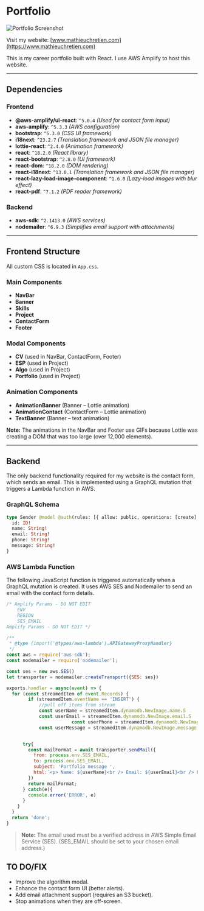 # Portfolio

![Portfolio Screenshot](https://www.mathieuchretien.com/assets/Portfolio-b18b4d6e.png)

Visit my website: [www.mathieuchretien.com](https://www.mathieuchretien.com)

This is my career portfolio built with React. I use AWS Amplify to host this website.

---

## Dependencies

### Frontend

- **@aws-amplify/ui-react**: `^5.0.4` *(Used for contact form input)*
- **aws-amplify**: `^5.3.3` *(AWS configuration)*
- **bootstrap**: `^5.3.0` *(CSS UI framework)*
- **i18next**: `^23.2.7` *(Translation framework and JSON file manager)*
- **lottie-react**: `^2.4.0` *(Animation framework)*
- **react**: `^18.2.0` *(React library)*
- **react-bootstrap**: `^2.8.0` *(UI framework)*
- **react-dom**: `^18.2.0` *(DOM rendering)*
- **react-i18next**: `^13.0.1` *(Translation framework and JSON file manager)*
- **react-lazy-load-image-component**: `^1.6.0` *(Lazy-load images with blur effect)*
- **react-pdf**: `^7.1.2` *(PDF reader framework)*

### Backend

- **aws-sdk**: `^2.1413.0` *(AWS services)*
- **nodemailer**: `^6.9.3` *(Simplifies email support with attachments)*

---

## Frontend Structure

All custom CSS is located in `App.css`.

### Main Components

- **NavBar**
- **Banner**
- **Skills**
- **Project**
- **ContactForm**
- **Footer**

### Modal Components

- **CV** (used in NavBar, ContactForm, Footer)
- **ESP** (used in Project)
- **Algo** (used in Project)
- **Portfolio** (used in Project)

### Animation Components

- **AnimationBanner** (Banner – Lottie animation)
- **AnimationContact** (ContactForm – Lottie animation)
- **TextBanner** (Banner – text animation)

**Note:** The animations in the NavBar and Footer use GIFs because Lottie was creating a DOM that was too large (over 12,000 elements).

---

## Backend

The only backend functionality required for my website is the contact form, which sends an email. This is implemented using a GraphQL mutation that triggers a Lambda function in AWS.

### GraphQL Schema

```graphql
type Sender @model @auth(rules: [{ allow: public, operations: [create] }]) {
  id: ID!
  name: String!
  email: String!
  phone: String!
  message: String!
}
```

### AWS Lambda Function
The following JavaScript function is triggered automatically when a GraphQL mutation is created. It uses AWS SES and Nodemailer to send an email with the contact form details.

```JavaScript
/* Amplify Params - DO NOT EDIT
	ENV
	REGION
	SES_EMAIL
Amplify Params - DO NOT EDIT */

/**
 * @type {import('@types/aws-lambda').APIGatewayProxyHandler}
 */
const aws = require('aws-sdk');
const nodemailer = require('nodemailer');

const ses = new aws.SES()
let transporter = nodemailer.createTransport({SES: ses})

exports.handler = async(event) => {
  for (const streamedItem of event.Records) {
		if (streamedItem.eventName == 'INSERT') {
			//pull off items from stream
			const userName = streamedItem.dynamodb.NewImage.name.S
			const userEmail = streamedItem.dynamodb.NewImage.email.S
                        const userPhone = streamedItem.dynamodb.NewImage.phone.S
			const userMessage = streamedItem.dynamodb.NewImage.message.S


      try{
        const mailFormat = await transporter.sendMail({
          from: process.env.SES_EMAIL,
          to: process.env.SES_EMAIL,
          subject: 'Portfolio message ',
          html:`<p> Name: ${userName}<br /> Email: ${userEmail}<br /> Phone: ${userPhone}<br /> Message: ${userMessage}</p>`,
        })
        return mailFormat;
      } catch(e){
        console.error('ERROR', e)
      }
    }
  }
  return 'done';
}
```
> **Note:** The email used must be a verified address in AWS Simple Email Service (SES). (SES_EMAIL should be set to your chosen email address.)

## TO DO/FIX
- Improve the algorithm modal.
- Enhance the contact form UI (better alerts).
- Add email attachment support (requires an S3 bucket).
- Stop animations when they are off-screen.
